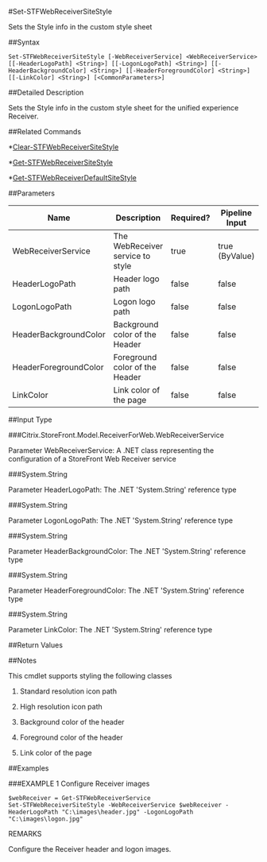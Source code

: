 #Set-STFWebReceiverSiteStyle
Sets the Style info in the custom style sheet
##Syntax
```Set-STFWebReceiverSiteStyle [-WebReceiverService] <WebReceiverService> [[-HeaderLogoPath] <String>] [[-LogonLogoPath] <String>] [[-HeaderBackgroundColor] <String>] [[-HeaderForegroundColor] <String>] [[-LinkColor] <String>] [<CommonParameters>]
```
##Detailed Description
Sets the Style info in the custom style sheet for the unified experience Receiver.
##Related Commands
*[Clear-STFWebReceiverSiteStyle](Clear-STFWebReceiverSiteStyle)
*[Get-STFWebReceiverSiteStyle](Get-STFWebReceiverSiteStyle)
*[Get-STFWebReceiverDefaultSiteStyle](Get-STFWebReceiverDefaultSiteStyle)
##Parameters
|Name|Description|Required?|Pipeline Input||--|--|--|--||WebReceiverService|The WebReceiver service to style|true|true (ByValue)||HeaderLogoPath|Header logo path|false|false||LogonLogoPath|Logon logo path|false|false||HeaderBackgroundColor|Background color of the Header|false|false||HeaderForegroundColor|Foreground color of the Header|false|false||LinkColor|Link color of the page|false|false|##Input Type
###Citrix.StoreFront.Model.ReceiverForWeb.WebReceiverService
Parameter WebReceiverService: A .NET class representing the configuration of a StoreFront Web Receiver service
###System.String
Parameter HeaderLogoPath: The .NET 'System.String' reference type
###System.String
Parameter LogonLogoPath: The .NET 'System.String' reference type
###System.String
Parameter HeaderBackgroundColor: The .NET 'System.String' reference type
###System.String
Parameter HeaderForegroundColor: The .NET 'System.String' reference type
###System.String
Parameter LinkColor: The .NET 'System.String' reference type
##Return Values
##Notes
This cmdlet supports styling the following classes
1. Standard resolution icon path
2. High resolution icon path
3. Background color of the header
4. Foreground color of the header
5. Link color of the page
##Examples
###EXAMPLE 1 Configure Receiver images
```$webReceiver = Get-STFWebReceiverService
Set-STFWebReceiverSiteStyle -WebReceiverService $webReceiver -HeaderLogoPath "C:\images\header.jpg" -LogonLogoPath "C:\images\logon.jpg"
```
REMARKS
Configure the Receiver header and logon images.
